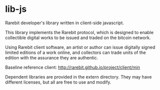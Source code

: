 lib-js
======

Rarebit developer's library written in client-side javascript.

This library implements the Rarebit protocol, which is designed to enable collectible digital works to be issued and traded on the bitcoin network.

Using Rarebit client software, an artist or author can issue digitally signed limited editions of a work online, and collectors can trade units of the edition with the assurance they are authentic.  

Baseline reference client: <a href="http://rarebit.github.io/project/client/min">http://rarebit.github.io/project/client/min</a>

Dependent libraries are provided in the extern directory.  They may have different licenses, but all are free to use and modify.
